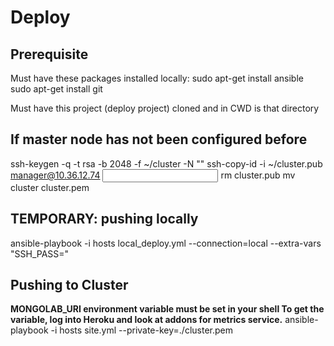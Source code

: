 Deploy
======

Prerequisite
------------
Must have these packages installed locally: 
sudo apt-get install ansible
sudo apt-get install git

Must have this project (deploy project) cloned and in CWD is that directory

If master node has not been configured before
---------------------------
ssh-keygen -q -t rsa -b 2048 -f ~/cluster -N ""
ssh-copy-id -i ~/cluster.pub manager@10.36.12.74
<input password>
rm cluster.pub
mv cluster cluster.pem

TEMPORARY: pushing locally
--------------------------
ansible-playbook -i hosts local_deploy.yml --connection=local --extra-vars "SSH_PASS=<password here>"

Pushing to Cluster
--------------
**MONGOLAB_URI environment variable must be set in your shell  To get the variable, log into Heroku and look at addons for metrics service.**
ansible-playbook -i hosts site.yml --private-key=./cluster.pem